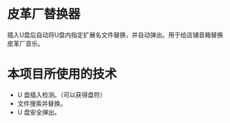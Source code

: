 # 皮革厂替换器
插入U盘后自动将U盘内指定扩展名文件替换，并自动弹出。用于给店铺音箱替换皮革厂音乐。

# 本项目所使用的技术
* U 盘插入检测。（可以获得盘符）
* 文件搜索并替换。
* U 盘安全弹出。
